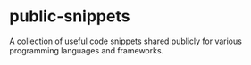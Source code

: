 # public-snippets
A collection of useful code snippets shared publicly for various programming languages and frameworks.
